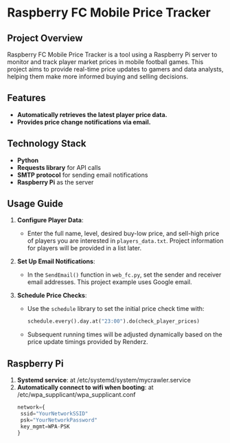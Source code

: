 # Raspberry FC Mobile Price Tracker

## Project Overview
Raspberry FC Mobile Price Tracker is a tool using a Raspberry Pi server to monitor and track player market prices in mobile football games. This project aims to provide real-time price updates to gamers and data analysts, helping them make more informed buying and selling decisions.

## Features
- **Automatically retrieves the latest player price data.**
- **Provides price change notifications via email.**

## Technology Stack
- **Python**
- **Requests library** for API calls
- **SMTP protocol** for sending email notifications
- **Raspberry Pi** as the server

## Usage Guide

1. **Configure Player Data**:
   - Enter the full name, level, desired buy-low price, and sell-high price of players you are interested in `players_data.txt`. Project information for players will be provided in a list later.

2. **Set Up Email Notifications**:
   - In the `SendEmail()` function in `web_fc.py`, set the sender and receiver email addresses. This project example uses Google email.

3. **Schedule Price Checks**:
   - Use the `schedule` library to set the initial price check time with:
     ```python
     schedule.every().day.at("23:00").do(check_player_prices)
     ```
   - Subsequent running times will be adjusted dynamically based on the price update timings provided by Renderz.
## Raspberry Pi

1. **Systemd service**: at /etc/systemd/system/mycrawler.service
2. **Automatically connect to wifi when booting**: at /etc/wpa_supplicant/wpa_supplicant.conf
   ```python
   network={
    ssid="YourNetworkSSID"
    psk="YourNetworkPassword"
    key_mgmt=WPA-PSK
   }
   ```


